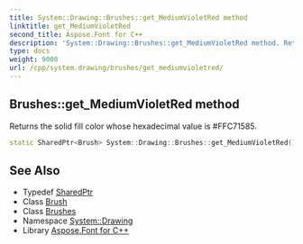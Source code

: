```yaml
---
title: System::Drawing::Brushes::get_MediumVioletRed method
linktitle: get_MediumVioletRed
second_title: Aspose.Font for C++
description: 'System::Drawing::Brushes::get_MediumVioletRed method. Returns the solid fill color whose hexadecimal value is #FFC71585 in C++.'
type: docs
weight: 9000
url: /cpp/system.drawing/brushes/get_mediumvioletred/
---
```

## Brushes::get_MediumVioletRed method


Returns the solid fill color whose hexadecimal value is #FFC71585.

```cpp
static SharedPtr<Brush> System::Drawing::Brushes::get_MediumVioletRed()
```

## See Also

* Typedef [SharedPtr](../../../system/sharedptr/)
* Class [Brush](../../brush/)
* Class [Brushes](../)
* Namespace [System::Drawing](../../)
* Library [Aspose.Font for C++](../../../)
